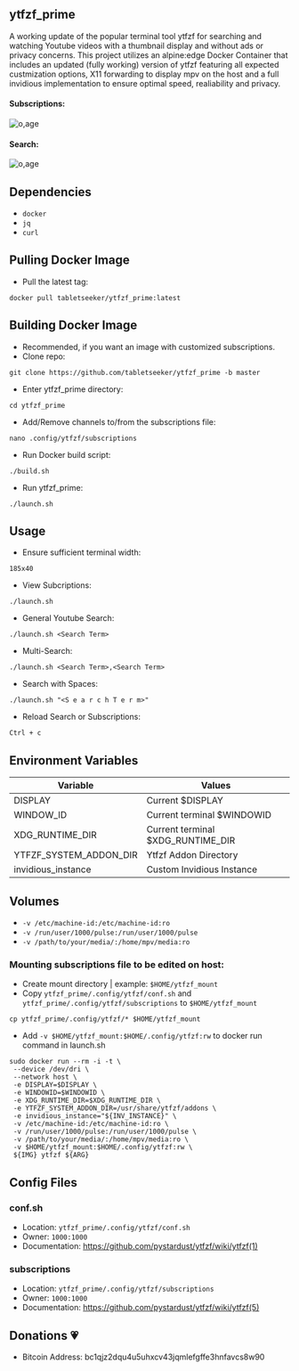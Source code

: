 ## ytfzf_prime
A working update of the popular terminal tool ytfzf for searching and watching Youtube videos with a thumbnail display and without ads or privacy concerns.
This project utilizes an alpine:edge Docker Container that includes an updated (fully working) version of ytfzf featuring all expected
custmization options, X11 forwarding to display mpv on the host and a full invidious implementation to ensure optimal speed, realiability and privacy.

#### Subscriptions:
![o,age](https://i.postimg.cc/tTS9cWKn/2.png)
#### Search:
![o,age](https://i.postimg.cc/YS6JVZWh/3.png)

## Dependencies
* `docker`
* `jq`
* `curl`

## Pulling Docker Image
* Pull the latest tag:
```
docker pull tabletseeker/ytfzf_prime:latest
```

## Building Docker Image 
* Recommended, if you want an image with customized subscriptions.
* Clone repo:
```
git clone https://github.com/tabletseeker/ytfzf_prime -b master
```
* Enter ytfzf_prime directory:
```
cd ytfzf_prime
```
* Add/Remove channels to/from the subscriptions file:
```
nano .config/ytfzf/subscriptions 
```
* Run Docker build script:
```
./build.sh
```
* Run ytfzf_prime:
```
./launch.sh
```

## Usage
* Ensure sufficient terminal width:
```
185x40
```
* View Subcriptions:
```
./launch.sh
```
* General Youtube Search:
```
./launch.sh <Search Term>
```
* Multi-Search:
```
./launch.sh <Search Term>,<Search Term>
```
* Search with Spaces:
```
./launch.sh "<S e a r c h T e r m>"
```
* Reload Search or Subscriptions:
```
Ctrl + c
```
## Environment Variables

|  Variable                                             | Values                                                                                          
| ---------------------------------------------------- | ------------------------------------------------------------------------------------------------|
| DISPLAY           | Current $DISPLAY   		                        |
| WINDOW_ID         | Current terminal $WINDOWID |
| XDG_RUNTIME_DIR         | Current terminal $XDG_RUNTIME_DIR                              |
| YTFZF_SYSTEM_ADDON_DIR         | Ytfzf Addon Directory                  |
| invidious_instance 	    | Custom Invidious Instance                                           			 |

## Volumes
*	`-v /etc/machine-id:/etc/machine-id:ro`
*	`-v /run/user/1000/pulse:/run/user/1000/pulse`
* `-v /path/to/your/media/:/home/mpv/media:ro`

### Mounting subscriptions file to be edited on host:
* Create mount directory | example: `$HOME/ytfzf_mount`
* Copy `ytfzf_prime/.config/ytfzf/conf.sh` and `ytfzf_prime/.config/ytfzf/subscriptions` to `$HOME/ytfzf_mount`
```
cp ytfzf_prime/.config/ytfzf/* $HOME/ytfzf_mount
```
* Add ` -v $HOME/ytfzf_mount:$HOME/.config/ytfzf:rw ` to docker run command in launch.sh
```
sudo docker run --rm -i -t \
 --device /dev/dri \
 --network host \
 -e DISPLAY=$DISPLAY \
 -e WINDOWID=$WINDOWID \
 -e XDG_RUNTIME_DIR=$XDG_RUNTIME_DIR \
 -e YTFZF_SYSTEM_ADDON_DIR=/usr/share/ytfzf/addons \
 -e invidious_instance="${INV_INSTANCE}" \
 -v /etc/machine-id:/etc/machine-id:ro \
 -v /run/user/1000/pulse:/run/user/1000/pulse \
 -v /path/to/your/media/:/home/mpv/media:ro \
 -v $HOME/ytfzf_mount:$HOME/.config/ytfzf:rw \
 ${IMG} ytfzf ${ARG}
```
## Config Files
### conf.sh
* Location: `ytfzf_prime/.config/ytfzf/conf.sh`
* Owner: `1000:1000`
* Documentation: https://github.com/pystardust/ytfzf/wiki/ytfzf(1)

### subscriptions
* Location: `ytfzf_prime/.config/ytfzf/subscriptions`
* Owner: `1000:1000`
* Documentation: https://github.com/pystardust/ytfzf/wiki/ytfzf(5)

## Donations :heartpulse:
- Bitcoin Address: bc1qjz2dqu4u5uhxcv43jqmlefgffe3hnfavcs8w90
